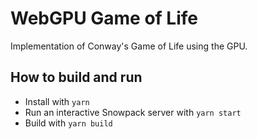 # WebGPU Game of Life
Implementation of Conway's Game of Life using the GPU.

## How to build and run

* Install with `yarn`
* Run an interactive Snowpack server with `yarn start`
* Build with `yarn build`
